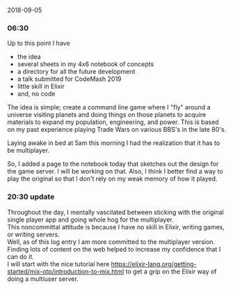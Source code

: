 2018-09-05 

### 06:30 ###

Up to this point I have 
 * the idea
 * several sheets in my 4x6 notebook of concepts
 * a directory for all the future development
 * a talk submitted for CodeMash 2019
 * little skill in Elixir
 * and, no code

The idea is simple; create a command line game where I "fly" around a universe visiting planets and doing things on those planets to acquire materials to expand my population, engineering, and power. This is based on my past experience playing Trade Wars on various BBS's in the late 80's.

Laying awake in bed at 5am this morning I had the realization that it has to be multiplayer.

So, I added a page to the notebook today that sketches out the design for the game server.
I will be working on that.
Also, I think I better find a way to play the original so that I don't rely on my weak memory of how it played.

### 20:30 update ###

Throughout the day, I mentally vascilated between sticking with the original single player app and going whole hog for the multiplayer.  
This noncommittal attitude is because I have no skill in Elixir, writing games, or writing servers.  
Well, as of this log entry I am more committed to the multiplayer version.  
Finding lots of content on the web helped to increase my confidence that I can do it.  
I will start with the nice tutorial here https://elixir-lang.org/getting-started/mix-otp/introduction-to-mix.html to get a grip on the Elixir way of doing a multiuser server.
